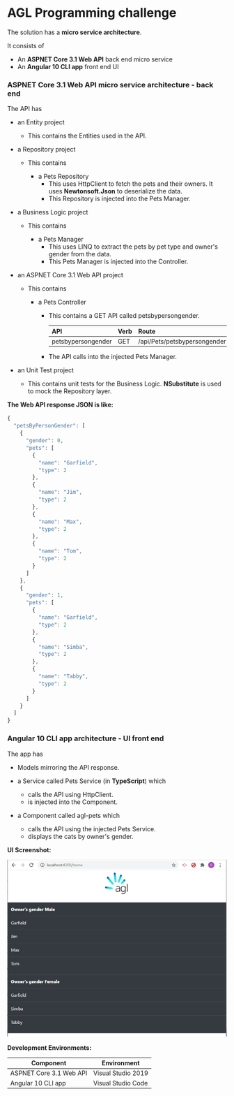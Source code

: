 # AGL Programming challenge

The solution has a **micro service architecture**.

It consists of

*   An **ASPNET Core 3.1 Web API** back end micro service
*   An **Angular 10 CLI app** front end UI

### ASPNET Core 3.1 Web API micro service architecture - back end

The API has

*   an Entity project
    *   This contains the Entities used in the API.

*   a Repository project
    *   This contains
        
        *   a Pets Repository
            *   This uses HttpClient to fetch the pets and their owners. It uses **Newtonsoft.Json** to deserialize the data. 
            *   This Repository is injected into the Pets Manager.

*   a Business Logic project
    *   This contains
        
        *   a Pets Manager
            *   This uses LINQ to extract the pets by pet type and owner's gender from the data. 
            *   This Pets Manager is injected into the Controller.            

* an ASPNET Core 3.1 Web API project
    *   This contains
        
        *   a Pets Controller
            *   This contains a GET API called petsbypersongender.

                | API | Verb | Route | Sample Url |
                | ---------- | -------- | --------- | ----------- |
                | petsbypersongender | GET | /api/Pets/petsbypersongender | http://localhost:44373/api/Pets/petsbypersongender/2 |

            *   The API calls into the injected Pets Manager.                

*   an Unit Test project
    *   This contains unit tests for the Business Logic. **NSubstitute** is used to mock the Repository layer.  

**The Web API response JSON is like:**

```javascript
{
  "petsByPersonGender": [
    {
      "gender": 0,
      "pets": [
        {
          "name": "Garfield",
          "type": 2
        },
        {
          "name": "Jim",
          "type": 2
        },
        {
          "name": "Max",
          "type": 2
        },
        {
          "name": "Tom",
          "type": 2
        }                
      ]
    },
    {
      "gender": 1,
      "pets": [
        {
          "name": "Garfield",
          "type": 2
        },
        {
          "name": "Simba",
          "type": 2
        },
        {
          "name": "Tabby",
          "type": 2
        }        
      ]
    }
  ]
}
```

### Angular 10 CLI app architecture - UI front end

The app has

*   Models mirroring the API response.    

*   a Service called Pets Service (in **TypeScript**) which
    
    *   calls the API using HttpClient.
    *   is injected into the Component.

*   a Component called agl-pets which

    *   calls the API using the injected Pets Service.
    *   displays the cats by owner's gender.  


**UI Screenshot:**

![Screenshot](https://github.com/VeritasSoftware/AGLCodingTest/blob/master/agl-ui/Screenshot.JPG)


**Development Environments:**

| Component | Environment |
| ------- | ------ |
| ASPNET Core 3.1 Web API | Visual Studio 2019 |
| Angular 10 CLI app | Visual Studio Code |
